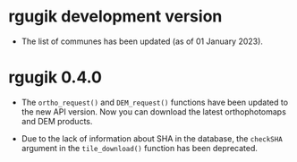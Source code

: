 # rgugik development version

* The list of communes has been updated (as of 01 January 2023).

# rgugik 0.4.0

* The `ortho_request()` and `DEM_request()` functions have been updated
to the new API version. Now you can download the latest orthophotomaps
and DEM products.

* Due to the lack of information about SHA in the database, the `checkSHA`
argument in the `tile_download()` function has been deprecated.

